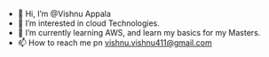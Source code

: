 - 👋 Hi, I’m @Vishnu Appala
- 👀 I’m interested in cloud Technologies.
- 🌱 I’m currently learning AWS, and learn my basics for my Masters. 
- 📫 How to reach me pn vishnu.vishnu411@gmail.com

<!---
Vishnu-Appala/Vishnu-Appala is a ✨ special ✨ repository because its `README.md` (this file) appears on your GitHub profile.
You can click the Preview link to take a look at your changes.
--->
